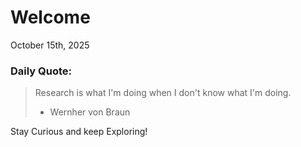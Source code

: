 # Welcome

October 15th, 2025

### Daily Quote:
> Research is what I'm doing when I don't know what I'm doing.
> 	- Wernher von Braun

Stay Curious and keep Exploring!
